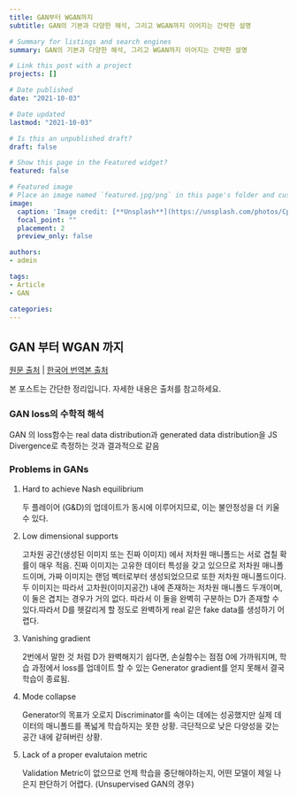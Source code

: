 ```yaml
---
title: GAN부터 WGAN까지
subtitle: GAN의 기본과 다양한 해석, 그리고 WGAN까지 이어지는 간략한 설명

# Summary for listings and search engines
summary: GAN의 기본과 다양한 해석, 그리고 WGAN까지 이어지는 간략한 설명

# Link this post with a project
projects: []

# Date published
date: "2021-10-03"

# Date updated
lastmod: "2021-10-03"

# Is this an unpublished draft?
draft: false

# Show this page in the Featured widget?
featured: false

# Featured image
# Place an image named `featured.jpg/png` in this page's folder and customize its options here.
image:
  caption: 'Image credit: [**Unsplash**](https://unsplash.com/photos/CpkOjOcXdUY)'
  focal_point: ""
  placement: 2
  preview_only: false

authors:
- admin

tags: 
- Article
- GAN

categories:
---
```


## GAN 부터 WGAN 까지

[원문 출처](https://lilianweng.github.io/lil-log/2017/08/20/from-GAN-to-WGAN.html) | [한국어 번역본 출처](https://github.com/yjucho1/articles/blob/master/fromGANtoWGAN/readme.md#generative-adversarial-network-gan)

본 포스트는 간단한 정리입니다.
자세한 내용은 출처를 참고하세요.

### GAN loss의 수학적 해석
GAN 의 loss함수는 real data distribution과  generated data distribution을 JS Divergence로 측정하는 것과 결과적으로 같음

### Problems in GANs
1. Hard to achieve Nash equilibrium

    두 플레이어 (G&D)의 업데이트가 동시에 이루어지므로, 이는 불안정성을 더 키울 수 있다.
2. Low dimensional supports
    
    고차원 공간(생성된 이미지 또는 진짜 이미지) 에서 저차원 매니폴드는 서로 겹칠 확률이 매우 적음.
    진짜 이미지는 고유한 데이터 특성을 갖고 있으므로 저차원 매니폴드이며, 가짜 이미지는 랜덤 벡터로부터 생성되었으므로 또한 저차원 매니폴드이다.
    두 이미지는 따라서 고차원(이미지공간) 내에 존재하는 저차원 매니폴드 두개이며, 이 둘은 겹치는 경우가 거의 없다.
    따라서 이 둘을 완벽히 구분하는 D가 존재할 수 있다.따라서 D를 헷갈리게 할 정도로 완벽하게 real 같은 fake data를 생성하기 어렵다.
3. Vanishing gradient
    
    2번에서 말한 것 처럼 D가 완벽해지기 쉽다면, 손실함수는 점점 0에 가까워지며, 학습 과정에서 loss를 업데이트 할 수 있는 Generator gradient를 얻지 못해서 결국 학습이 종료됨.
4. Mode collapse
    
    Generator의 목표가 오로지 Discriminator를 속이는 데에는 성공했지만 실제 데이터의 매니폴드를 폭넓게 학습하지는 못한 상황. 극단적으로 낮은 다양성을 갖는 공간 내에 같혀버린 상황.
5. Lack of a proper evalutaion metric
    
    Validation Metric이 없으므로 언제 학습을 중단해야하는지, 어떤 모델이 제일 나은지 판단하기 어렵다. (Unsupervised GAN의 경우)